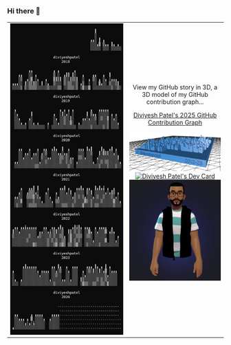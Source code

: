 ### Hi there 👋

<table>
    <tr>
        <td width="55%" align="center">
            <img src="https://github.com/diviyeshpatel/diviyeshpatel/blob/main/Skyline_2018-2025.png?raw=true" width="100%" alt="Diviyesh Patel's GitHub Contribution Graph By Year"/>
        </td>
        <td width="45%" align="center">
            <p>View my GitHub story in 3D, a 3D model of my GitHub contribution graph...</p>
            <p>
                <a href="https://github.com/diviyeshpatel/diviyeshpatel/blob/main/diviyeshpatel-2025-github-skyline.stl" title="Diviyesh Patel's GitHub Contribution Graph">Diviyesh Patel's 2025 GitHub Contribution Graph</a>
            </p>
            <img src="https://github.com/diviyeshpatel/diviyeshpatel/blob/main/Skyline.png?raw=true" width="100%" alt="Diviyesh Patel's GitHub Contribution Graph"/>
            <a href="https://app.daily.dev/diviyeshpatel"><img src="https://api.daily.dev/devcards/v2/bLJ5cluH7GAtgpjrVjOof.png?type=default&r=vz3" width="375" alt="Diviyesh Patel's Dev Card"/></a>   
            <img src="https://github.com/diviyeshpatel/diviyeshpatel/blob/main/DiviyeshPatel.png?raw=true" width="100%" alt="Diviyesh Patel's Microsoft Avatar"/>
        </td>
    </tr>
</table>

<!--
**diviyeshpatel/diviyeshpatel** is a ✨ _special_ ✨ repository because its `README.md` (this file) appears on your GitHub profile.

Here are some ideas to get you started:

- 🔭 I’m currently working on ...
- 🌱 I’m currently learning ...
- 👯 I’m looking to collaborate on ...
- 🤔 I’m looking for help with ...
- 💬 Ask me about ...
- 📫 How to reach me: ...
- 😄 Pronouns: ...
- ⚡ Fun fact: ...
-->
